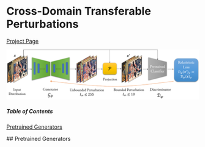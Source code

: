 # Cross-Domain Transferable Perturbations 
[Project Page](https://muzammal-naseer.github.io/Cross-domain-perturbations/)

![Learning Algo](/assets/cross_distribution.png)
##### Table of Contents  
[Pretrained Generators](#generators)  
   
<a name="headers"/>
## Pretrained Generators
